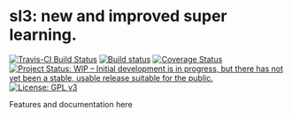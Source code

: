 # sl3: new and improved super learning.


[![Travis-CI Build Status](https://travis-ci.org/jeremyrcoyle/sl3.svg?branch=master)](https://travis-ci.org/jeremyrcoyle/sl3) 
[![Build status](https://ci.appveyor.com/api/projects/status/25reu5wdhrwj9qgy?svg=true)](https://ci.appveyor.com/project/jeremyrcoyle/sl3)
[![Coverage Status](https://img.shields.io/codecov/c/github/jeremyrcoyle/sl3/master.svg)](https://codecov.io/github/jeremyrcoyle/sl3?branch=master) 
[![Project Status: WIP – Initial development is in progress, but there has not yet been a stable, usable release suitable for the public.](http://www.repostatus.org/badges/latest/wip.svg)](http://www.repostatus.org/#wip)
[![License: GPL v3](https://img.shields.io/badge/License-GPL%20v3-blue.svg)](http://www.gnu.org/licenses/gpl-3.0)

Features and documentation here
